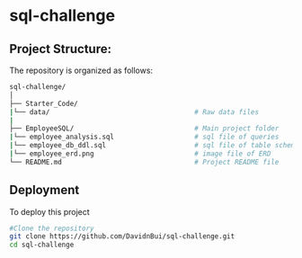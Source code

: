 # sql-challenge

## Project Structure:
The repository is organized as follows:

```bash
sql-challenge/
│
├── Starter_Code/
|└── data/                                    # Raw data files 
|     
├── EmployeeSQL/                              # Main project folder
|└── employee_analysis.sql                    # sql file of queries
|└── employee_db_ddl.sql                      # sql file of table schemata
|└── employee_erd.png                         # image file of ERD
└── README.md                                 # Project README file
```

## Deployment
To deploy this project

```bash
#Clone the repository
git clone https://github.com/DavidnBui/sql-challenge.git
cd sql-challenge
```
